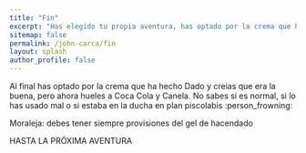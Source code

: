 ```yaml
---
title: "Fin"
excerpt: "Has elegido tu propia aventura, has optado por la crema que ha hecho Dado"
sitemap: false
permalink: /john-carca/fin
layout: splash
author_profile: false
---
```


Al final has optado por la crema que ha hecho Dado y creias que era la buena, pero ahora hueles a Coca Cola y Canela. No sabes si es normal, si lo has usado mal o si estaba en la ducha en plan piscolabis :person_frowning:

Moraleja: debes tener siempre provisiones del gel de hacendado

HASTA LA PRÓXIMA AVENTURA
